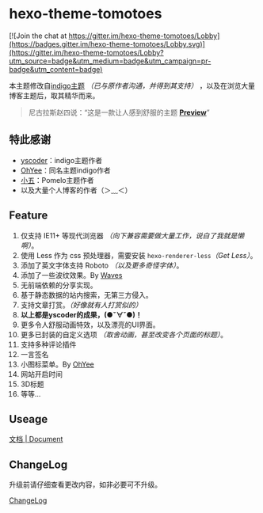 hexo-theme-tomotoes
======================
[![Join the chat at https://gitter.im/hexo-theme-tomotoes/Lobby](https://badges.gitter.im/hexo-theme-tomotoes/Lobby.svg)](https://gitter.im/hexo-theme-tomotoes/Lobby?utm_source=badge&utm_medium=badge&utm_campaign=pr-badge&utm_content=badge)  

本主题修改自[indigo主题](https://github.com/yscoder/hexo-theme-indigo) *（已与原作者沟通，并得到其支持）* ，以及在浏览大量博客主题后，取其精华而来。    

> 尼古拉斯赵四说：“这是一款让人感到舒服的主题 **[Preview](http://tomotoes.com/)**”

## 特此感谢

- [yscoder](http://imys.net/)：indigo主题作者
- [OhYee](https://www.oyohyee.com)：同名主题indigo作者  
- [小五](https://cherryml.com/)：Pomelo主题作者
- 以及大量个人博客的作者（＞﹏＜）

## Feature
1. 仅支持 IE11+ 等现代浏览器 *（向下兼容需要做大量工作，说白了我就是懒啊）*。
2. 使用 Less 作为 css 预处理器，需要安装 `hexo-renderer-less`*（Get Less）*。
3. 添加了英文字体支持 Roboto *（以及更多奇怪字体）*。
4. 添加了一些波纹效果。By [Waves](https://github.com/fians/Waves)
5. 无前端依赖的分享实现。
6. 基于静态数据的站内搜索，无第三方侵入。
7. 支持文章打赏。*（好像就有人打赏似的）*
8. **以上都是yscoder的成果，(●ˇ∀ˇ●)！**
9. 更多令人舒服动画特效，以及漂亮的UI界面。
10. 更多已封装的自定义选项 *（取舍动画，甚至改变各个页面的标题）*。
11. 支持多种评论插件
12. 一言签名
13. 小图标菜单。By [OhYee](https://www.oyohyee.com)
14. 网站开启时间
15. 3D标题
16. 等等...

## Useage

[文档 | Document](https://github.com/jinmaqaq/hexo-theme-tomotoes/wiki)

## ChangeLog

升级前请仔细查看更改内容，如非必要可不升级。

[ChangeLog](https://github.com/jinmaqaq/hexo-theme-tomotoes/releases)
